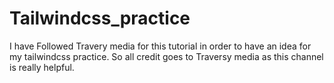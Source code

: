# Tailwindcss_practice
I have Followed Travery media for this tutorial in order to have an idea for my tailwindcss practice.
So all credit goes to Traversy media as this channel is really helpful.
